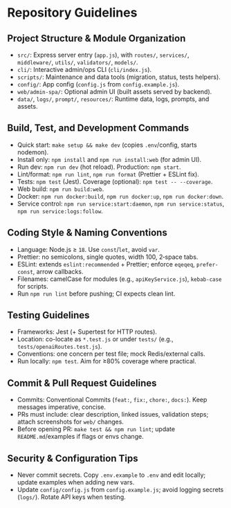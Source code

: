 # Repository Guidelines

## Project Structure & Module Organization
- `src/`: Express server entry (`app.js`), with `routes/`, `services/`, `middleware/`, `utils/`, `validators/`, `models/`.
- `cli/`: Interactive admin/ops CLI (`cli/index.js`).
- `scripts/`: Maintenance and data tools (migration, status, tests helpers).
- `config/`: App config (`config.js` from `config.example.js`).
- `web/admin-spa/`: Optional admin UI (built assets served by backend).
- `data/`, `logs/`, `prompt/`, `resources/`: Runtime data, logs, prompts, and assets.

## Build, Test, and Development Commands
- Quick start: `make setup && make dev` (copies `.env`/config, starts nodemon).
- Install only: `npm install` and `npm run install:web` (for admin UI).
- Run dev: `npm run dev` (hot reload). Production: `npm start`.
- Lint/format: `npm run lint`, `npm run format` (Prettier + ESLint fix).
- Tests: `npm test` (Jest). Coverage (optional): `npm test -- --coverage`.
- Web build: `npm run build:web`.
- Docker: `npm run docker:build`, `npm run docker:up`, `npm run docker:down`.
- Service control: `npm run service:start:daemon`, `npm run service:status`, `npm run service:logs:follow`.

## Coding Style & Naming Conventions
- Language: Node.js ≥ `18`. Use `const`/`let`, avoid `var`.
- Prettier: no semicolons, single quotes, width 100, 2‑space tabs.
- ESLint: extends `eslint:recommended` + Prettier; enforce `eqeqeq`, `prefer-const`, arrow callbacks.
- Filenames: camelCase for modules (e.g., `apiKeyService.js`), `kebab-case` for scripts.
- Run `npm run lint` before pushing; CI expects clean lint.

## Testing Guidelines
- Frameworks: Jest (+ Supertest for HTTP routes).
- Location: co-locate as `*.test.js` or under `tests/` (e.g., `tests/openaiRoutes.test.js`).
- Conventions: one concern per test file; mock Redis/external calls.
- Run locally: `npm test`. Aim for ≥80% coverage where practical.

## Commit & Pull Request Guidelines
- Commits: Conventional Commits (`feat:`, `fix:`, `chore:`, `docs:`). Keep messages imperative, concise.
- PRs must include: clear description, linked issues, validation steps; attach screenshots for `web/` changes.
- Before opening PR: `make test && npm run lint`; update `README.md`/examples if flags or envs change.

## Security & Configuration Tips
- Never commit secrets. Copy `.env.example` to `.env` and edit locally; update examples when adding new vars.
- Update `config/config.js` from `config.example.js`; avoid logging secrets (`logs/`). Rotate API keys when testing.
